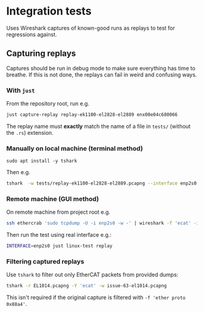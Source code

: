 # Integration tests

Uses Wireshark captures of known-good runs as replays to test for regressions against.

## Capturing replays

Captures should be run in debug mode to make sure everything has time to breathe. If this is not
done, the replays can fail in weird and confusing ways.

### With `just`

From the repository root, run e.g.

```bash
just capture-replay replay-ek1100-el2828-el2889 enx00e04c680066
```

The replay name must **exactly** match the name of a file in `tests/` (without the `.rs`) extension.

### Manually on local machine (terminal method)

`sudo apt install -y tshark`

Then e.g.

```bash
tshark  -w tests/replay-ek1100-el2828-el2889.pcapng --interface enp2s0 -f 'ether proto 0x88a4'
```

### Remote machine (GUI method)

On remote machine from project root e.g.

```bash
ssh ethercrab 'sudo tcpdump -U -i enp2s0 -w -' | wireshark -f 'ecat' -i - -w ./tests/replay-ek1100-el2828-el2889.pcapng -k
```

Then run the test using real interface e.g.:

```bash
INTERFACE=enp2s0 just linux-test replay
```

### Filtering captured replays

Use `tshark` to filter out only EtherCAT packets from provided dumps:

```bash
tshark -r EL1014.pcapng -Y 'ecat' -w issue-63-el1014.pcapng
```

This isn't required if the original capture is filtered with `-f 'ether proto 0x88a4'`.
